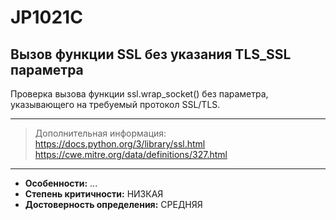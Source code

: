 # JP1021C
## Вызов функции SSL без указания TLS_SSL параметра

Проверка вызова функции ssl.wrap_socket() без параметра, указывающего на требуемый 
протокол SSL/TLS.

<!---
NOTE!! НУЖНО ПРОВЕРИТЬ РАБОТУ ТАК КАК ИСПОЛЬЗУЕТСЯ КОНФИГ из ssl_with_bad_version 
-->

---
> Дополнительная информация:
> <https://docs.python.org/3/library/ssl.html>
> <https://cwe.mitre.org/data/definitions/327.html>
---
* __Особенности:__ ...
* __Степень критичности:__ НИЗКАЯ
* __Достоверность определения:__ СРЕДНЯЯ